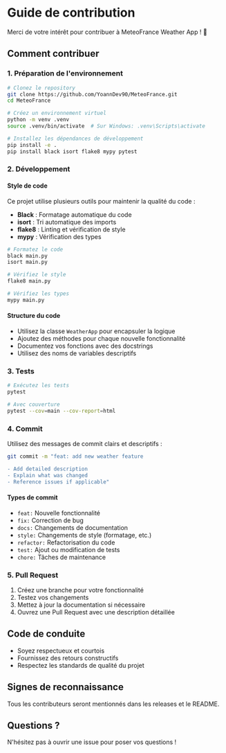 # Guide de contribution

Merci de votre intérêt pour contribuer à MeteoFrance Weather App ! 🎉

## Comment contribuer

### 1. Préparation de l'environnement

```bash
# Clonez le repository
git clone https://github.com/YoannDev90/MeteoFrance.git
cd MeteoFrance

# Créez un environnement virtuel
python -m venv .venv
source .venv/bin/activate  # Sur Windows: .venv\Scripts\activate

# Installez les dépendances de développement
pip install -e .
pip install black isort flake8 mypy pytest
```

### 2. Développement

#### Style de code

Ce projet utilise plusieurs outils pour maintenir la qualité du code :

- **Black** : Formatage automatique du code
- **isort** : Tri automatique des imports
- **flake8** : Linting et vérification de style
- **mypy** : Vérification des types

```bash
# Formatez le code
black main.py
isort main.py

# Vérifiez le style
flake8 main.py

# Vérifiez les types
mypy main.py
```

#### Structure du code

- Utilisez la classe `WeatherApp` pour encapsuler la logique
- Ajoutez des méthodes pour chaque nouvelle fonctionnalité
- Documentez vos fonctions avec des docstrings
- Utilisez des noms de variables descriptifs

### 3. Tests

```bash
# Exécutez les tests
pytest

# Avec couverture
pytest --cov=main --cov-report=html
```

### 4. Commit

Utilisez des messages de commit clairs et descriptifs :

```bash
git commit -m "feat: add new weather feature

- Add detailed description
- Explain what was changed
- Reference issues if applicable"
```

#### Types de commit

- `feat:` Nouvelle fonctionnalité
- `fix:` Correction de bug
- `docs:` Changements de documentation
- `style:` Changements de style (formatage, etc.)
- `refactor:` Refactorisation du code
- `test:` Ajout ou modification de tests
- `chore:` Tâches de maintenance

### 5. Pull Request

1. Créez une branche pour votre fonctionnalité
2. Testez vos changements
3. Mettez à jour la documentation si nécessaire
4. Ouvrez une Pull Request avec une description détaillée

## Code de conduite

- Soyez respectueux et courtois
- Fournissez des retours constructifs
- Respectez les standards de qualité du projet

## Signes de reconnaissance

Tous les contributeurs seront mentionnés dans les releases et le README.

## Questions ?

N'hésitez pas à ouvrir une issue pour poser vos questions !
